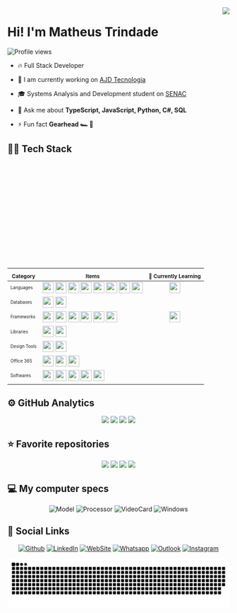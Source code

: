 <img align="right" height="590em" src="https://gist.githubusercontent.com/MatheusLTrindade/fdb1acded15c40f708b58d3c43f4c5b1/raw/15c04f0561eb3ef5f78bdeedc049e5128b01b401/githubcard.svg"/>
<h1 align="left">Hi! I'm Matheus Trindade</h1>
<p align="left">
  <img src="https://komarev.com/ghpvc/?username=MatheusLTrindade&color=76B900&style=for-the-badge" alt="Profile views"/>
</p>

- 🔥 Full Stack Developer

- 🔭 I am currently working on [AJD Tecnologia](https://www.ajdesenvolvimento.com.br/)

- 🎓 Systems Analysis and Development student on [SENAC](https://www.sp.senac.br/)

- 💬 Ask me about **TypeScript, JavaScript, Python, C#, SQL**

- ⚡ Fun fact **Gearhead 🏎️ 🏁**


## 👨‍💻 Tech Stack
| <sub>Category</sub> | <sub>Items</sub> | <sub>🌱 Currently Learning</sub> |
|         ---         |        ---       |        :---:        |
| <sub><sup>Languages</sup></sub>  | <img src="https://cdn.jsdelivr.net/gh/devicons/devicon/icons/typescript/typescript-original.svg" width=25 height=25 /> <img src="https://cdn.jsdelivr.net/gh/devicons/devicon/icons/javascript/javascript-original.svg" width=25 height=25 /> <img src="https://cdn.jsdelivr.net/gh/devicons/devicon/icons/java/java-original.svg" width=25 height=25 /> <img src="https://cdn.jsdelivr.net/gh/devicons/devicon/icons/csharp/csharp-original.svg" width=25 height=25 /> <img src="https://cdn.jsdelivr.net/gh/devicons/devicon/icons/python/python-original.svg" width=25 height=25 /> <img src="https://cdn.jsdelivr.net/gh/devicons/devicon/icons/html5/html5-original.svg" width=25 height=25 /> <img src="https://cdn.jsdelivr.net/gh/devicons/devicon/icons/css3/css3-original.svg" width=25 height=25 /> <img src="https://cdn.jsdelivr.net/gh/devicons/devicon/icons/sass/sass-original.svg" width=25 height=25 /> | <img src="https://cdn.jsdelivr.net/gh/devicons/devicon/icons/csharp/csharp-original.svg" width=25 height=25 /> |
| <sub><sup>Databases</sup></sub>    | <img src="https://cdn.jsdelivr.net/gh/devicons/devicon/icons/mongodb/mongodb-original.svg" width=25 height=25 /> <img src="https://cdn.jsdelivr.net/gh/devicons/devicon/icons/mysql/mysql-original.svg" width=25 height=25 /> | |
| <sub><sup>Frameworks</sup></sub>   | <img src="https://cdn.jsdelivr.net/gh/devicons/devicon/icons/react/react-original.svg" width=25 height=25 /> <img src="https://cdn.jsdelivr.net/gh/devicons/devicon/icons/nextjs/nextjs-original.svg" width=25 height=25 /> <img src="https://cdn.jsdelivr.net/gh/devicons/devicon/icons/nodejs/nodejs-original.svg" width=25 height=25 /> <img src="https://cdn.jsdelivr.net/gh/devicons/devicon@latest/icons/tailwindcss/tailwindcss-original.svg" width=25 height=25 /> <img src="https://cdn.jsdelivr.net/gh/devicons/devicon/icons/bootstrap/bootstrap-original.svg" width=25 height=25 /> <img src="https://cdn.jsdelivr.net/gh/devicons/devicon/icons/bulma/bulma-plain.svg" width=25 height=25 /> | <img src="https://cdn.jsdelivr.net/gh/devicons/devicon/icons/sequelize/sequelize-original.svg" width=25 height=25 /> |
| <sub><sup>Libraries</sup></sub>    | <img src="https://cdn.jsdelivr.net/gh/devicons/devicon/icons/selenium/selenium-original.svg" width=25 height=25 /> <img src="https://cdn.jsdelivr.net/gh/devicons/devicon/icons/pandas/pandas-original.svg" width=25 height=25 /> | |
| <sub><sup>Design Tools</sup></sub> | <img src="https://cdn.jsdelivr.net/gh/devicons/devicon/icons/figma/figma-original.svg" width=25 height=25 /> <img src="https://cdn.jsdelivr.net/gh/devicons/devicon/icons/canva/canva-original.svg" width=25 height=25 /> |
| <sub><sup>Office 365</sup></sub>   | <img src="https://upload.wikimedia.org/wikipedia/commons/thumb/e/e1/Microsoft_Office_SharePoint_%282019%E2%80%93present%29.svg/512px-Microsoft_Office_SharePoint_%282019%E2%80%93present%29.svg.png?20190925170659" width=25 height=25 /> <img src="https://github.com/microsoft/PowerBI-Icons/blob/main/SVG/Power-BI.svg" width=25 height=25 /> <img src="https://github.com/microsoft/PowerBI-Icons/blob/main/SVG/Power-Automate-Colored.svg" width=25 height=25 /> | |
| <sub><sup>Softwares</sup></sub>    | <img src="https://cdn.jsdelivr.net/gh/devicons/devicon/icons/vscode/vscode-original.svg" width=25 height=25 /> <img src="https://cdn.jsdelivr.net/gh/devicons/devicon/icons/git/git-original.svg" width=25 height=25 /> <img src="https://cdn.jsdelivr.net/gh/devicons/devicon/icons/npm/npm-original-wordmark.svg" width=25 height=25 /> <img src="https://cdn.jsdelivr.net/gh/devicons/devicon/icons/anaconda/anaconda-original.svg" width=25 height=25 /> <img src="https://cdn.jsdelivr.net/gh/devicons/devicon/icons/jupyter/jupyter-original-wordmark.svg" width=25 height=25 /> | |


## ⚙️ GitHub Analytics

<div align="center" width="100%">
<!--   Analytics 1 -->
  <picture>
    <source
      srcset="https://github-readme-stats.vercel.app/api?username=MatheusLTrindade&show_icons=true&bg_color=282A3600&title_color=fff&text_color=fff&icon_color=31E1F7&hide_border=true&ring_color=25D366&count_private=true"
      media="(prefers-color-scheme: dark)"
    />
    <source
      srcset="https://github-readme-stats.vercel.app/api?username=MatheusLTrindade&show_icons=true&bg_color=282A3600&title_color=000&text_color=000&icon_color=31E1F7&hide_border=true&ring_color=25D366&count_private=true"
      media="(prefers-color-scheme: light), (prefers-color-scheme: no-preference)"
    />
    <img width="49%" src="https://github-readme-stats.vercel.app/api?username=MatheusLTrindade" />
  </picture>
<!--   Analytics 2 -->
  <picture>
    <source
      srcset="https://streak-stats.demolab.com?user=MatheusLTrindade&hide_border=true&background=282A3600&stroke=BD93F9&ring=25D366&fire=25D366&currStreakNum=FFFFFF&sideNums=FFFFFF&currStreakLabel=FFFFFF&sideLabels=FFFFFF&dates=BD93F981"
      media="(prefers-color-scheme: dark)"
    />
    <source
      srcset="https://streak-stats.demolab.com?user=MatheusLTrindade&hide_border=true&background=282A3600&stroke=BD93F9&ring=25D366&fire=25D366&currStreakNum=000000&sideNums=000000&currStreakLabel=000000&sideLabels=000000&dates=BD93F981"
      media="(prefers-color-scheme: light), (prefers-color-scheme: no-preference)"
    />
    <img width="49%" src="https://streak-stats.demolab.com?user=MatheusLTrindade" />
  </picture>
<!--   Wakatime -->
  <picture>
    <source
      srcset="https://github-readme-stats.vercel.app/api/wakatime?username=MatheusLTrindade&layout=compact&bg_color=282A3600&title_color=fff&text_color=fff&hide_border=true&langs_count=10"
      media="(prefers-color-scheme: dark)"
    />
    <source
      srcset="https://github-readme-stats.vercel.app/api/wakatime?username=MatheusLTrindade&layout=compact&bg_color=282A3600&title_color=000&text_color=000&hide_border=true&langs_count=10"
      media="(prefers-color-scheme: light), (prefers-color-scheme: no-preference)"
    />
    <img align="top" src="https://github-readme-stats.vercel.app/api/wakatime?username=MatheusLTrindade&layout=compact" />
  </picture>
<!--   Donut -->
  <picture>
    <source
      srcset="https://github-readme-stats.vercel.app/api/top-langs/?username=MatheusLTrindade&layout=donut&bg_color=282A3600&title_color=fff&text_color=fff&hide_border=true"
      media="(prefers-color-scheme: dark)"
    />
    <source
      srcset="https://github-readme-stats.vercel.app/api/top-langs/?username=MatheusLTrindade&layout=donut&bg_color=282A3600&title_color=000&text_color=000&hide_border=true"
      media="(prefers-color-scheme: light), (prefers-color-scheme: no-preference)"
    />
    <img width="35%" src="https://github-readme-stats.vercel.app/api/top-langs/?username=MatheusLTrindade&layout=donut-vertical" />
  </picture>
</div>


## ⭐ Favorite repositories
<div align="center">

<!--   Projeto Integrador 1 -->
  <picture>
    <source
      srcset="https://github-readme-stats.vercel.app/api/pin/?username=MatheusLTrindade&bg_color=282A3600&title_color=61DDFD&border_color=BD93F9&text_color=fff&icon_color=fff&repo=ProjetoIntegrador1"
      media="(prefers-color-scheme: dark)"
    />
    <source
      srcset="https://github-readme-stats.vercel.app/api/pin/?username=MatheusLTrindade&bg_color=282A3600&title_color=61DDFD&border_color=BD93F9&text_color=000&icon_color=000&repo=ProjetoIntegrador1"
      media="(prefers-color-scheme: light), (prefers-color-scheme: no-preference)"
    />
    <img src="https://github-readme-stats.vercel.app/api/pin/?username=MatheusLTrindade" />
  </picture>
<!--   Projeto Integrador 2 -->
  <picture>
    <source
      srcset="https://github-readme-stats.vercel.app/api/pin/?username=MatheusLTrindade&bg_color=282A3600&title_color=61DDFD&border_color=BD93F9&text_color=fff&icon_color=fff&repo=ProjetoIntegrador2"
      media="(prefers-color-scheme: dark)"
    />
    <source
      srcset="https://github-readme-stats.vercel.app/api/pin/?username=MatheusLTrindade&bg_color=282A3600&title_color=61DDFD&border_color=BD93F9&text_color=000&icon_color=000&repo=ProjetoIntegrador2"
      media="(prefers-color-scheme: light), (prefers-color-scheme: no-preference)"
    />
    <img src="https://github-readme-stats.vercel.app/api/pin/?username=MatheusLTrindade" />
  </picture>
<!--   Projeto Integrador 3 -->
  <picture>
    <source
      srcset="https://github-readme-stats.vercel.app/api/pin/?username=MatheusLTrindade&bg_color=282A3600&title_color=61DDFD&border_color=BD93F9&text_color=fff&icon_color=fff&repo=ProjetoIntegrador3"
      media="(prefers-color-scheme: dark)"
    />
    <source
      srcset="https://github-readme-stats.vercel.app/api/pin/?username=MatheusLTrindade&bg_color=282A3600&title_color=61DDFD&border_color=BD93F9&text_color=000&icon_color=000&repo=ProjetoIntegrador3"
      media="(prefers-color-scheme: light), (prefers-color-scheme: no-preference)"
    />
    <img src="https://github-readme-stats.vercel.app/api/pin/?username=MatheusLTrindade" />
  </picture>
<!--   Projeto Integrador 4 -->
  <picture>
    <source
      srcset="https://github-readme-stats.vercel.app/api/pin/?username=MatheusLTrindade&bg_color=282A3600&title_color=61DDFD&border_color=BD93F9&text_color=fff&icon_color=fff&repo=ProjetoIntegrador4"
      media="(prefers-color-scheme: dark)"
    />
    <source
      srcset="https://github-readme-stats.vercel.app/api/pin/?username=MatheusLTrindade&bg_color=282A3600&title_color=61DDFD&border_color=BD93F9&text_color=000&icon_color=000&repo=ProjetoIntegrador4"
      media="(prefers-color-scheme: light), (prefers-color-scheme: no-preference)"
    />
    <img src="https://github-readme-stats.vercel.app/api/pin/?username=MatheusLTrindade" />
  </picture>

</div>
  

## 💻 My computer specs  
<div align="center">
  
  ![Model](https://img.shields.io/badge/DELL-G15-0063B8?style=for-the-badge&logo=dell&logoColor=white)
  ![Processor](https://img.shields.io/badge/Intel-Core_i7_13th-0078DC?style=for-the-badge&logo=intel&logoColor=white)
  ![VideoCard](https://img.shields.io/badge/NVIDIA-GeForce_RTX_4050-76B900?style=for-the-badge&logo=nvidia&logoColor=white)
  ![Windows](https://img.shields.io/badge/Windows-11_Pro-0079D6?style=for-the-badge&logo=windows&logoColor=white)

</div>


## 📱 Social Links
<div align="center">

  [![Github](https://img.shields.io/badge/GitHub-100000?style=for-the-badge&logo=github&logoColor=white)](https://github.com/MatheusLTrindade)
  [![LinkedIn](https://img.shields.io/badge/LinkedIn-0077B5?style=for-the-badge&logo=linkedin&logoColor=white)](https://www.linkedin.com/in/matheusltrindade)
  [![WebSite](https://img.shields.io/badge/WebSite-00ADB5?style=for-the-badge&logo=safari&logoColor=white)](https://matheus-trindade.web.app/)
  [![Whatsapp](https://img.shields.io/badge/WhatsApp-25D366?style=for-the-badge&logo=whatsapp&logoColor=white)](https://wa.me/5511957103895)
  [![Outlook](https://img.shields.io/badge/Outlook-0078D4?style=for-the-badge&logo=microsoft-outlook&logoColor=white)](mailto:matheus.lopes.trindade@hotmail.com)
  [![Instagram](https://img.shields.io/badge/Instagram-E4405F?style=for-the-badge&logo=instagram&logoColor=white)](https://instagram.com/theteu_lt) 

</div>

<div align="center">
  <picture>
    <source media="(prefers-color-scheme: dark)" srcset="https://raw.githubusercontent.com/MatheusLTrindade/MatheusLTrindade/output/snake-dark.svg" />
    <source media="(prefers-color-scheme: light)" srcset="https://raw.githubusercontent.com/MatheusLTrindade/MatheusLTrindade/output/snake.svg" />
    <img alt="Snake animation" src="https://raw.githubusercontent.com/MatheusLTrindade/MatheusLTrindade/output/snake.svg">
  </picture>
</div>
